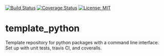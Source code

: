 [![Build Status](https://travis-ci.com/temken/template_python.svg?branch=master)](https://travis-ci.com/temken/template_python)
[![Coverage Status](https://coveralls.io/repos/github/temken/template_python/badge.svg?branch=master)](https://coveralls.io/github/temken/template_python?branch=master)
[![License: MIT](https://img.shields.io/badge/License-MIT-blue.svg)](https://opensource.org/licenses/MIT)

# template_python
Template repository for python packages with a command line interface. Set up with unit tests, travis CI, and coveralls.
